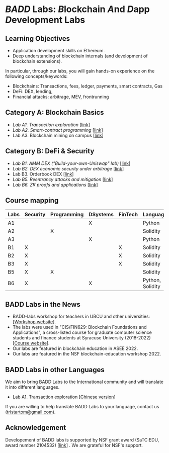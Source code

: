 
*BADD* Labs: *B*lockchain *A*nd *D*app *D*evelopment Labs
===

Learning Objectives
---

- Application development skills on Ethereum.
- Deep understanding of blockchain internals (and development of blockchain extensions).

In particular,  through our labs, you will gain hands-on experience on the following concepts/keywords:

- Blockchains: Transactions, fees, ledger, payments, smart contracts, Gas
- DeFi: DEX, lending, 
- Financial attacks: arbitrage, MEV, frontrunning

Category A: Blockchain Basics
---

- *Lab A1. Transaction exploration* [[link](labs/A1/README.md)] 
- *Lab A2. Smart-contract programming* [[link](labs/A2/README.md)]
- Lab A3. Blockchain mining on campus [[link](labs/A3/README.md)]

Category B: DeFi & Security
---

- *Lab B1. AMM DEX ("Build-your-own-Uniswap" lab)* [[link](labs/B1/README.md)]
- *Lab B2. DEX economic security under arbitrage* [[link](labs/B2/README.md)]
- Lab B3. Orderbook DEX [[link](labs/B3/README.md)]
- *Lab B5. Reentrancy attacks and mitigation* [[link](labs/B5/README.md)]
- *Lab B6. ZK proofs and applications* [[link](labs/B6/README.md)]

<!--
- Lab B4. DEX economic security under sandwich attacks [[link](labs/B4/README.md)]
-->

Course mapping
---

| Labs | Security | Programming | DSystems | FinTech | Language | Platform |
| --- | --- |  --- | --- | --- |  --- |  --- |
| A1 |  |  | X | | Python | Bash |
| A2 |  | X | |  | Solidity | Remix |
| A3 |  |  | X |  | Python | Bash |
| B1 | X |  | | X | Solidity | Remix |
| B2 | X |  | | X | Solidity | Remix |
| B3 | X |  | | X | Solidity | Remix |
| B5 | X | X | |  | Solidity | Remix |
| B6 | X | | X |  | Python, Solidity | Bash |

BADD Labs in the News
---

- BADD-labs workshop for teachers in UBCU and other universities: [[Workshop website](workshops/README.md)].
- The labs were used in "CIS/FIN629: Blockchain Foundations and Applications", a cross-listed course for graduate computer science students and finance students at Syracuse University (2018-2022) [[Course website](https://tristartom.github.io/teaching/22f-fin600/index.html)].
- Our labs are featured in blockchain education in ASEE 2022.
- Our labs are featured in the NSF blockchain-education workshop 2022.

BADD Labs in other Languages
---

We aim to bring BADD Labs to the International community and will translate it into different languages.

- Lab A1. Transaction exploration [[Chinese version](labs/A1/README-Zh.md)]

If you are willing to help translate BADD Labs to your language, contact us (tristartom@gmail.com).

Acknowledgement
---

Developement of BADD labs is supported by NSF grant award (SaTC:EDU, award number 2104532) [[link](https://www.nsf.gov/awardsearch/showAward?AWD_ID=2104532&HistoricalAwards=false)] . We are grateful for NSF's support.

<!--

B2. Multi-tx DEX via HTLC [[lab B2](old_labs/lab3-20/README-lab4.md)] 

Module C: Other DeFis
---

B1. Price feeds and liquidation [[lab 5](old_labs/lab3-20/lab5.md)] 
B2. Auctions [[lab 6](old_labs/lab3-20/lab6.md)]

4. Blockchain application: logging remote file storage [[lab 4](old_labls/lab4-20/README.md)]
- Lab module 4.2: Cryptocurrency Hedging [[lab 4.2](old_labls/lab4.2/README.md)]


-->

